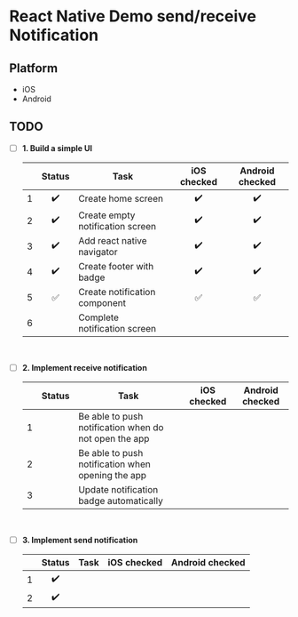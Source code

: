 # React Native Demo send/receive Notification

## Platform

- iOS
- Android

## TODO

- [ ] **1. Build a simple UI**

  |     |       Status       | Task                             |    iOS checked     |  Android checked   |
  | :-: | :----------------: | -------------------------------- | :----------------: | :----------------: |
  |  1  | :heavy_check_mark: | Create home screen               | :heavy_check_mark: | :heavy_check_mark: |
  |  2  | :heavy_check_mark: | Create empty notification screen | :heavy_check_mark: | :heavy_check_mark: |
  |  3  | :heavy_check_mark: | Add react native navigator       | :heavy_check_mark: | :heavy_check_mark: |
  |  4  | :heavy_check_mark: | Create footer with badge         | :heavy_check_mark: | :heavy_check_mark: |
  |  5  | :white_check_mark: | Create notification component    | :white_check_mark: | :white_check_mark: |
  |  6  |                    | Complete notification screen     |                    |                    |

<br>

- [ ] **2. Implement receive notification**

  |     | Status | Task                                                  | iOS checked | Android checked |
  | :-: | :----: | ----------------------------------------------------- | :---------: | :-------------: |
  |  1  |        | Be able to push notification when do not open the app |             |                 |
  |  2  |        | Be able to push notification when opening the app     |             |                 |
  |  3  |        | Update notification badge automatically               |             |                 |

<br>

- [ ] **3. Implement send notification**

  |     |       Status       | Task | iOS checked | Android checked |
  | :-: | :----------------: | ---- | :---------: | :-------------: |
  |  1  | :heavy_check_mark: |      |             |                 |
  |  2  | :heavy_check_mark: |      |             |                 |
